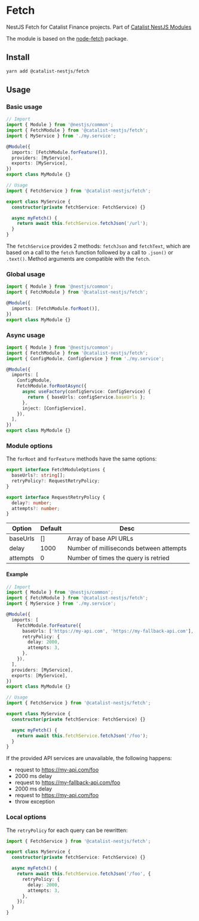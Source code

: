 # Fetch

NestJS Fetch for Catalist Finance projects.
Part of [Catalist NestJS Modules](https://github.com/blockarchivelabs/catalist-nestjs-modules/#readme)

The module is based on the [node-fetch](https://www.npmjs.com/package/node-fetch) package.

## Install

```bash
yarn add @catalist-nestjs/fetch
```

## Usage

### Basic usage

```ts
// Import
import { Module } from '@nestjs/common';
import { FetchModule } from '@catalist-nestjs/fetch';
import { MyService } from './my.service';

@Module({
  imports: [FetchModule.forFeature()],
  providers: [MyService],
  exports: [MyService],
})
export class MyModule {}

// Usage
import { FetchService } from '@catalist-nestjs/fetch';

export class MyService {
  constructor(private fetchService: FetchService) {}

  async myFetch() {
    return await this.fetchService.fetchJson('/url');
  }
}
```

The `fetchService` provides 2 methods: `fetchJson` and `fetchText`, which are based on a call to the `fetch` function followed by a call to `.json()` or `.text()`. Method arguments are compatible with the `fetch`.

### Global usage

```ts
import { Module } from '@nestjs/common';
import { FetchModule } from '@catalist-nestjs/fetch';

@Module({
  imports: [FetchModule.forRoot()],
})
export class MyModule {}
```

### Async usage

```ts
import { Module } from '@nestjs/common';
import { FetchModule } from '@catalist-nestjs/fetch';
import { ConfigModule, ConfigService } from './my.service';

@Module({
  imports: [
    ConfigModule,
    FetchModule.forRootAsync({
      async useFactory(configService: ConfigService) {
        return { baseUrls: configService.baseUrls };
      },
      inject: [ConfigService],
    }),
  ],
})
export class MyModule {}
```

### Module options

The `forRoot` and `forFeature` methods have the same options:

```ts
export interface FetchModuleOptions {
  baseUrls?: string[];
  retryPolicy?: RequestRetryPolicy;
}

export interface RequestRetryPolicy {
  delay?: number;
  attempts?: number;
}
```

| Option   | Default | Desc                                    |
| -------- | ------- | --------------------------------------- |
| baseUrls | []      | Array of base API URLs                  |
| delay    | 1000    | Number of milliseconds between attempts |
| attempts | 0       | Number of times the query is retried    |

#### Example

```ts
// Import
import { Module } from '@nestjs/common';
import { FetchModule } from '@catalist-nestjs/fetch';
import { MyService } from './my.service';

@Module({
  imports: [
    FetchModule.forFeature({
      baseUrls: ['https://my-api.com', 'https://my-fallback-api.com'],
      retryPolicy: {
        delay: 2000,
        attempts: 3,
      },
    }),
  ],
  providers: [MyService],
  exports: [MyService],
})
export class MyModule {}

// Usage
import { FetchService } from '@catalist-nestjs/fetch';

export class MyService {
  constructor(private fetchService: FetchService) {}

  async myFetch() {
    return await this.fetchService.fetchJson('/foo');
  }
}
```

If the provided API services are unavailable, the following happens:

- request to https://my-api.com/foo
- 2000 ms delay
- request to https://my-fallback-api.com/foo
- 2000 ms delay
- request to https://my-api.com/foo
- throw exception

### Local options

The `retryPolicy` for each query can be rewritten:

```ts
import { FetchService } from '@catalist-nestjs/fetch';

export class MyService {
  constructor(private fetchService: FetchService) {}

  async myFetch() {
    return await this.fetchService.fetchJson('/foo', {
      retryPolicy: {
        delay: 2000,
        attempts: 3,
      },
    });
  }
}
```
